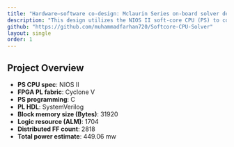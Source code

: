 ```yaml
---
title: "Hardware–software co-design: Mclaurin Series on-board solver design by PS-PL integration "
description: "This design utilizes the NIOS II soft-core CPU (PS) to compute complex Maclaurin series expansions, while the FPGA fabric (PL) handles real-time sample delivery and result capture for seamless on-board hardware-software integration."
github: "https://github.com/muhammadfarhan720/Softcore-CPU-Solver"
layout: single
order: 1
---
```


## Project Overview

- **PS CPU spec**: NIOS II
- **FPGA PL fabric**: Cyclone V 
- **PS programming**: C
- **PL HDL**: SystemVerilog
- **Block memory size (Bytes)**: 31920 
- **Logic resource (ALM)**: 1704
- **Distributed FF count**: 2818
- **Total power estimate**: 449.06 mw 

